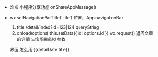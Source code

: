 - 难点
    小程序分享功能
    onShareAppMessage()

- wx.setNavigationBarTitle('title')
    位置，App  navigationBar 
    1. title
    /detail/index?id=123|124  queryString
    2. onload(options)
        this.setData({
            id: options.id
        })
        wx.request() 返回文章的详情
    生命周期拿id 参数

    界面    怎么用
        <import src="">
        <scroll-view scorll-y="true" enable-back-to-top="true">
        <view class="wrapper">
            <view class="header">
                <view class="title">{{detailDate.title}}</view>
            </view>
            <view class="info-desc cf">
                <text class="info-desc-author fl"></text>
                <text class="info-desc-date fr"></text>
            </view>
            <view class="content">
                <template is="wxParse" data="{{wxParseData:article.nodes}}"></template>
            </view>
        </view>
        <!-- 底栏 -->
            <view class="footer-bar">
            <!-- 弹性布局 -->
                <icon type=""/>
            </view>
        </scorll-view>

